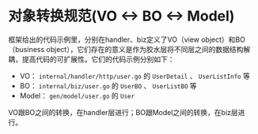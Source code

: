 # 对象转换规范(VO <-> BO <-> Model)

框架给出的代码示例里，分别在handler、biz定义了VO（view object）和BO（business object），它们存在的意义是作为胶水层将不同层之间的数据结构解耦，提高代码的可扩展性。它们的代码示例分别如下：

- VO： `internal/handler/http/user.go` 的 `UserDetail` 、 `UserListInfo` 等
- BO： `internal/biz/user.go` 的 `UserBO` 、 `UserListBO` 等
- Model： `gen/model/user.go` 的 `User`

VO跟BO之间的转换，在handler层进行；BO跟Model之间的转换，在biz层进行。